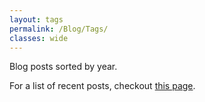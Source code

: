 ```yaml
---
layout: tags
permalink: /Blog/Tags/
classes: wide
---
```

Blog posts sorted by year.

For a list of recent posts, checkout [this page](/Blog/).
